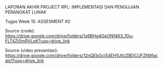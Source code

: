 LAPORAN AKHIR PROJECT RPL: IMPLEMENTASI DAN PENGUJIAN PERANGKAT LUNAK

Tugas Week 15: ASSESMENT #2

Source (code): https://drive.google.com/drive/folders/1s6BHg4GeONf463_fDu-FLT4Zi0mRVLqK?usp=drive_link

Source (video presentasi): https://drive.google.com/drive/folders/12nQEbGci54EH1UtUZBDCUFZN9facals1?usp=drive_link
